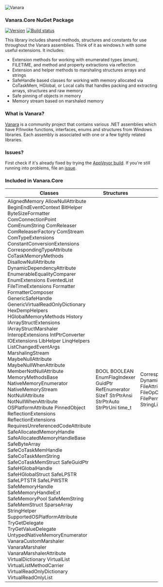 ﻿![Vanara](https://raw.githubusercontent.com/dahall/Vanara/master/docs/icons/VanaraHeading.png)
### **Vanara.Core NuGet Package**
[![Version](https://img.shields.io/nuget/v/Vanara.Core?label=NuGet&style=flat-square)](https://github.com/dahall/Vanara/releases)
[![Build status](https://img.shields.io/appveyor/build/dahall/vanara?label=AppVeyor%20build&style=flat-square)](https://ci.appveyor.com/project/dahall/vanara)

This library includes shared methods, structures and constants for use throughout the Vanara assemblies. Think of it as windows.h with some useful extensions. It includes:
* Extension methods for working with enumerated types (enum), FILETIME, and method and property extractions via reflection
* Extension and helper methods to marshaling structures arrays and strings
* SafeHandle based classes for working with memory allocated via CoTaskMem, HGlobal, or Local calls that handles packing and extracting arrays, structures and raw memory
* Safe pinning of objects in memory
* Memory stream based on marshaled memory

### **What is Vanara?**

[Vanara](https://github.com/dahall/Vanara) is a community project that contains various .NET assemblies which have P/Invoke functions, interfaces, enums and structures from Windows libraries. Each assembly is associated with one or a few tightly related libraries.

### **Issues?**

First check if it's already fixed by trying the [AppVeyor build](https://ci.appveyor.com/nuget/vanara-prerelease).
If you're still running into problems, file an [issue](https://github.com/dahall/Vanara/issues).

### **Included in Vanara.Core**

Classes | Structures | Enumerations | Interfaces
--- | --- | --- | ---
AlignedMemory AllowNullAttribute BeginEndEventContext BitHelper ByteSizeFormatter ComConnectionPoint ComEnumString ComReleaser ComReleaserFactory ComStream ComTypeExtensions ConstantConversionExtensions CorrespondingTypeAttribute CoTaskMemoryMethods DisallowNullAttribute DynamicDependencyAttribute EnumerableEqualityComparer EnumExtensions EventedList FileTimeExtensions Formatter FormatterComposer GenericSafeHandle GenericVirtualReadOnlyDictionary HexDempHelpers HGlobalMemoryMethods History IArrayStructExtensions IArrayStructMarshaler InteropExtensions IntPtrConverter IOExtensions LibHelper LinqHelpers ListChangedEventArgs MarshalingStream MaybeNullAttribute MaybeNullWhenAttribute MemberNotNullAttribute MemoryMethodsBase NativeMemoryEnumerator NativeMemoryStream NotNullAttribute NotNullWhenAttribute OSPlatformAttribute PinnedObject ReflectionExtensions ReflectionExtensions RequiresUnreferencedCodeAttribute SafeAllocatedMemoryHandle SafeAllocatedMemoryHandleBase SafeByteArray SafeCoTaskMemHandle SafeCoTaskMemString SafeCoTaskMemStruct SafeGuidPtr SafeHGlobalHandle SafeHGlobalStruct SafeLPSTR SafeLPTSTR SafeLPWSTR SafeMemoryHandle SafeMemoryHandleExt SafeMemoryPool SafeMemString SafeMemStruct SparseArray StringHelper SupportedOSPlatformAttribute TryGetDelegate TryGetValueDelegate UntypedNativeMemoryEnumerator VanaraCustomMarshaler VanaraMarshaler VanaraMarshalerAttribute VirtualDictionary VirtualList VirtualListMethodCarrier VirtualReadOnlyDictionary VirtualReadOnlyList  | BOOL BOOLEAN EnumFlagIndexer GuidPtr RefEnumerator SizeT StrPtrAnsi StrPtrAuto StrPtrUni time_t                                                                        | CorrespondingAction DynamicallyAccessedMemberTypes FileAttributeConstant FileOpConstant FilePermissionConstant StringListPackMethod                                                                            | IArrayStruct IHandle IHistory IMemoryMethods ISafeMemoryHandle ISimpleMemoryMethods ISupportIndexer IVanaraMarshaler IVirtualListMethods IVirtualReadOnlyListMethods                                                                       
